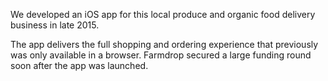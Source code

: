We developed an iOS app for this local produce and organic food delivery business in late 2015.

The app delivers the full shopping and ordering experience that previously was only available in a browser. Farmdrop secured a large funding round soon after the app was launched.
